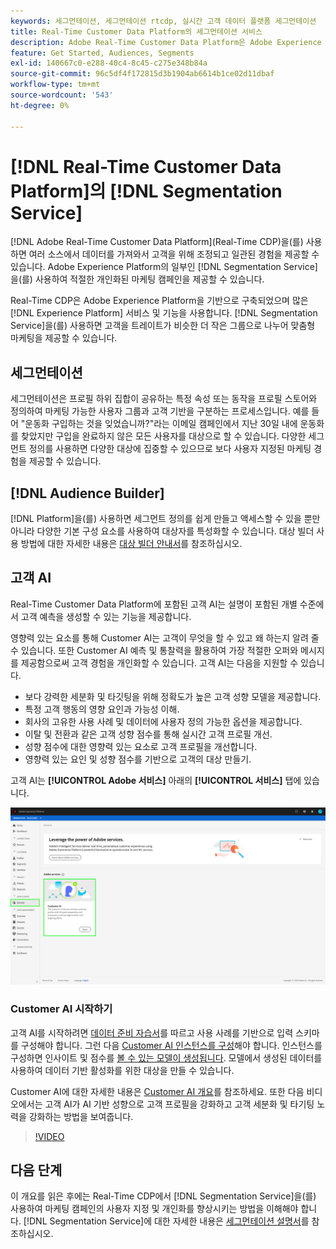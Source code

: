 ```yaml
---
keywords: 세그먼테이션, 세그먼테이션 rtcdp, 실시간 고객 데이터 플랫폼 세그먼테이션
title: Real-Time Customer Data Platform의 세그먼테이션 서비스
description: Adobe Real-Time Customer Data Platform은 Adobe Experience Platform을 기반으로 구축되었으며 다양한 Experience Platform 서비스 및 기능을 활용합니다. 세분화 서비스를 사용하면 고객을 유사한 트레이트를 가진 더 작은 그룹으로 나누어 맞춤형 마케팅을 제공할 수 있습니다.
feature: Get Started, Audiences, Segments
exl-id: 140667c0-e288-40c4-8c45-c275e348b84a
source-git-commit: 96c5df4f172815d3b1904ab6614b1ce02d11dbaf
workflow-type: tm+mt
source-wordcount: '543'
ht-degree: 0%

---
```


# [!DNL Real-Time Customer Data Platform]의 [!DNL Segmentation Service]

[!DNL Adobe Real-Time Customer Data Platform]&#x200B;(Real-Time CDP)을(를) 사용하면 여러 소스에서 데이터를 가져와서 고객을 위해 조정되고 일관된 경험을 제공할 수 있습니다. Adobe Experience Platform의 일부인 [!DNL Segmentation Service]을(를) 사용하여 적절한 개인화된 마케팅 캠페인을 제공할 수 있습니다.

Real-Time CDP은 Adobe Experience Platform을 기반으로 구축되었으며 많은 [!DNL Experience Platform] 서비스 및 기능을 사용합니다. [!DNL Segmentation Service]을(를) 사용하면 고객을 트레이트가 비슷한 더 작은 그룹으로 나누어 맞춤형 마케팅을 제공할 수 있습니다.

## 세그먼테이션

세그먼테이션은 프로필 하위 집합이 공유하는 특정 속성 또는 동작을 프로필 스토어와 정의하여 마케팅 가능한 사용자 그룹과 고객 기반을 구분하는 프로세스입니다. 예를 들어 &quot;운동화 구입하는 것을 잊었습니까?&quot;라는 이메일 캠페인에서 지난 30일 내에 운동화를 찾았지만 구입을 완료하지 않은 모든 사용자를 대상으로 할 수 있습니다. 다양한 세그먼트 정의를 사용하면 다양한 대상에 집중할 수 있으므로 보다 사용자 지정된 마케팅 경험을 제공할 수 있습니다.

## [!DNL Audience Builder]

[!DNL Platform]을(를) 사용하면 세그먼트 정의를 쉽게 만들고 액세스할 수 있을 뿐만 아니라 다양한 기본 구성 요소를 사용하여 대상자를 특성화할 수 있습니다. 대상 빌더 사용 방법에 대한 자세한 내용은 [대상 빌더 안내서](./audience-builder.md)를 참조하십시오.

## 고객 AI

Real-Time Customer Data Platform에 포함된 고객 AI는 설명이 포함된 개별 수준에서 고객 예측을 생성할 수 있는 기능을 제공합니다.

영향력 있는 요소를 통해 Customer AI는 고객이 무엇을 할 수 있고 왜 하는지 알려 줄 수 있습니다. 또한 Customer AI 예측 및 통찰력을 활용하여 가장 적절한 오퍼와 메시지를 제공함으로써 고객 경험을 개인화할 수 있습니다. 고객 AI는 다음을 지원할 수 있습니다.

* 보다 강력한 세분화 및 타깃팅을 위해 정확도가 높은 고객 성향 모델을 제공합니다.
* 특정 고객 행동의 영향 요인과 가능성 이해.
* 회사의 고유한 사용 사례 및 데이터에 사용자 정의 가능한 옵션을 제공합니다.
* 이탈 및 전환과 같은 고객 성향 점수를 통해 실시간 고객 프로필 개선.
* 성향 점수에 대한 영향력 있는 요소로 고객 프로필을 개선합니다.
* 영향력 있는 요인 및 성향 점수를 기반으로 고객의 대상 만들기.

고객 AI는 **[!UICONTROL Adobe 서비스]** 아래의 **[!UICONTROL 서비스]** 탭에 있습니다.

![고객 AI 위치](../assets/overview/rtcdp-customer-ai.png)

### Customer AI 시작하기

고객 AI를 시작하려면 [데이터 준비 자습서](../../intelligent-services/data-preparation.md)를 따르고 사용 사례를 기반으로 입력 스키마를 구성해야 합니다. 그런 다음 [Customer AI 인스턴스를 구성](../../intelligent-services/customer-ai/user-guide/configure.md)해야 합니다. 인스턴스를 구성하면 인사이트 및 점수를 [볼 수 있는 모델이 생성됩니다](../../intelligent-services/customer-ai/user-guide/discover-insights.md). 모델에서 생성된 데이터를 사용하여 데이터 기반 활성화를 위한 대상을 만들 수 있습니다.

Customer AI에 대한 자세한 내용은 [Customer AI 개요](../../intelligent-services/customer-ai/overview.md)를 참조하세요. 또한 다음 비디오에서는 고객 AI가 AI 기반 성향으로 고객 프로필을 강화하고 고객 세분화 및 타기팅 노력을 강화하는 방법을 보여줍니다.

>[!VIDEO](https://video.tv.adobe.com/v/328479/?quality=12&learn=on&captions=kor)


## 다음 단계

이 개요를 읽은 후에는 Real-Time CDP에서 [!DNL Segmentation Service]을(를) 사용하여 마케팅 캠페인의 사용자 지정 및 개인화를 향상시키는 방법을 이해해야 합니다. [!DNL Segmentation Service]에 대한 자세한 내용은 [세그먼테이션 설명서](../../segmentation/home.md)를 참조하십시오.
